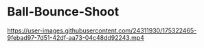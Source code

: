 # Ball-Bounce-Shoot

https://user-images.githubusercontent.com/24311930/175322465-9febad97-7d51-42df-aa73-04c48dd92243.mp4

